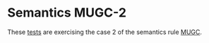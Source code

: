 # Semantics MUGC-2

These [tests](.) are exercising the case 2 of the semantics rule [MUGC](../mugc/Readme.md).
